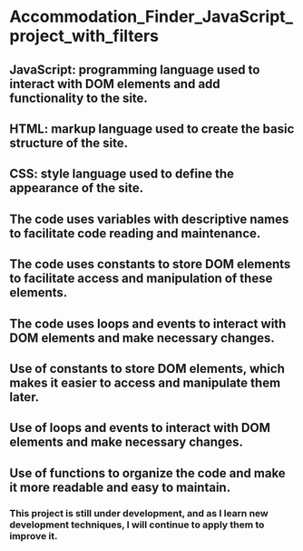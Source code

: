 # **Accommodation_Finder_JavaScript_project_with_filters**

## **JavaScript:** programming language used to interact with DOM elements and add functionality to the site.
## **HTML:** markup language used to create the basic structure of the site.
## **CSS:** style language used to define the appearance of the site.

## The code uses variables with descriptive names to facilitate code reading and maintenance.
## The code uses constants to store DOM elements to facilitate access and manipulation of these elements.
## The code uses loops and events to interact with DOM elements and make necessary changes.

## Use of constants to store DOM elements, which makes it easier to access and manipulate them later.
## Use of loops and events to interact with DOM elements and make necessary changes.
## Use of functions to organize the code and make it more readable and easy to maintain.

### **This project is still under development, and as I learn new development techniques, I will continue to apply them to improve it.**
